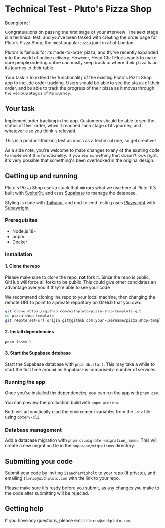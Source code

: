 # Technical Test - Pluto's Pizza Shop

Buongiorno!

Congratulations on passing the first stage of your interview! The next stage is a
technical test, and you’ve been tasked with creating the order page for Pluto’s Pizza
Shop, the most popular pizza joint in all of London.

Pluto’s is famous for its made-to-order pizza, and thy've recently expanded into
the world of online delivery. However, Head Chef Floris wants to make sure people
ordering online can easily keep track of where their pizza is on its journey to
their table.

Your task is to extend the functionality of the existing Pluto's Pizza Shop
app to include order tracking. Users should be able to see the status of their
order, and be able to track the progress of their pizza as it moves through the
various stages of its journey.

## Your task

Implement order tracking in the app. Customers should be able to see the status
of their order, when it reached each stage of its journey, and whatever else you
think is relevant.

This is a product-thinking test as much as a technical one, so get creative!

As a side note, you're welcome to make changes to any of the existing code to
implement this functionality. If you see something that doesn't look right, it's
very possible that something's been overlooked in the original design.

## Getting up and running

Pluto's Pizza Shop uses a stack that mirrors what we use here at Pluto. It's
built with [SvelteKit](https://kit.svelte.dev/), and uses [Supabase](https://supabase.com/)
to manage the database.

Styling is done with [Tailwind](https://tailwindcss.com/), and end-to-end testing
uses [Playwright](https://playwright.dev/) with [Supawright](https://github.com/isaacharrisholt/supawright).

### Prerequisites

- Node.js 18+
- pnpm
- Docker

### Installation

#### 1. Clone the repo

Please make sure to _clone_ the repo, **not** fork it. Since the repo is public, GitHub
will force all forks to be public. This could give other candidates an advantage over
you if they're able to see your code.

We recommend cloning the repo to your local machine, then changing the remote URL
to point to a private repository on GitHub that you own.

```bash
git clone https://github.com/withpluto/pizza-shop-template.git
cd pizza-shop-template
git remote set-url origin git@github.com:your-username/pizza-shop-template.git
```

#### 2. Install dependencies

```bash
pnpm install
```

#### 3. Start the Supabase database

Start the Supabase database with `pnpm db:start`. This may take a while to start the
first time around as Supabase is comprised a number of services.

### Running the app

Once you've installed the dependencies, you can run the app with `pnpm dev`.

You can preview the production build with `pnpm preview`.

Both will automatically read the environment variables from the `.env` file using
`dotenv-cli`.

### Database management

Add a database migration with `pnpm db:migrate <migration_name>`. This will create a new
migration file in the `supabase/migrations` directory.

## Submitting your code

Submit your code by inviting `isaacharrisholt` to your repo (if private), and emailing
`floris@withpluto.com` with the link to your repo.

Please make sure it's ready before you submit, as any changes you make to the code
after submitting will be rejected.

## Getting help

If you have any questions, please email `floris@withpluto.com`.
